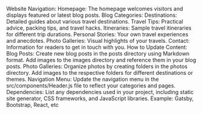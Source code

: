 Website Navigation:
Homepage:
The homepage welcomes visitors and displays featured or latest blog posts.
Blog Categories:
Destinations:
Detailed guides about various travel destinations.
Travel Tips: 
Practical advice, packing tips, and travel hacks.
Itineraries: 
Sample travel itineraries for different trip durations.
Personal Stories:
Your own travel experiences and anecdotes.
Photo Galleries: 
Visual highlights of your travels.
Contact: 
Information for readers to get in touch with you.
How to Update Content:
Blog Posts:
Create new blog posts in the posts directory using Markdown format.
Add images to the images directory and reference them in your blog posts.
Photo Galleries:
Organize photos by creating folders in the photos directory.
Add images to the respective folders for different destinations or themes.
Navigation Menu:
Update the navigation menu in the src/components/Header.js file to reflect your categories and pages.
Dependencies:
List any dependencies used in your project, including static site generator, CSS frameworks, and JavaScript libraries.
Example: Gatsby, Bootstrap, React, etc
